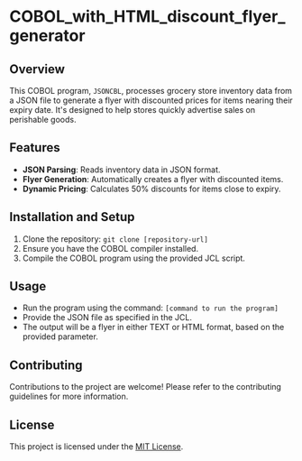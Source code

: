 # COBOL_with_HTML_discount_flyer_generator

## Overview
This COBOL program, `JSONCBL`, processes grocery store inventory data from a JSON file to generate a flyer with discounted prices for items nearing their expiry date. It's designed to help stores quickly advertise sales on perishable goods.

## Features
- **JSON Parsing**: Reads inventory data in JSON format.
- **Flyer Generation**: Automatically creates a flyer with discounted items.
- **Dynamic Pricing**: Calculates 50% discounts for items close to expiry.

## Installation and Setup
1. Clone the repository: `git clone [repository-url]`
2. Ensure you have the COBOL compiler installed.
3. Compile the COBOL program using the provided JCL script.

## Usage
- Run the program using the command: `[command to run the program]`
- Provide the JSON file as specified in the JCL.
- The output will be a flyer in either TEXT or HTML format, based on the provided parameter.

## Contributing
Contributions to the project are welcome! Please refer to the contributing guidelines for more information.

## License
This project is licensed under the [MIT License](LICENSE).

